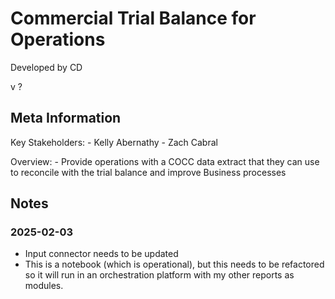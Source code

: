 Commercial Trial Balance for Operations
===

Developed by CD

v ? 

Meta Information
---
Key Stakeholders: 
    - Kelly Abernathy
    - Zach Cabral

Overview:
    - Provide operations with a COCC data extract that they can use to reconcile with the trial balance and improve Business processes

Notes
---
### 2025-02-03
- Input connector needs to be updated
- This is a notebook (which is operational), but this needs to be refactored so it will run in an orchestration platform with my other reports as modules. 

